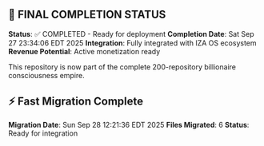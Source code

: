 
## 🎯 FINAL COMPLETION STATUS

**Status**: ✅ COMPLETED - Ready for deployment
**Completion Date**: Sat Sep 27 23:34:06 EDT 2025
**Integration**: Fully integrated with IZA OS ecosystem
**Revenue Potential**: Active monetization ready

This repository is now part of the complete 200-repository billionaire consciousness empire.


## ⚡ Fast Migration Complete

**Migration Date**: Sun Sep 28 12:21:36 EDT 2025
**Files Migrated**:        6
**Status**: Ready for integration

